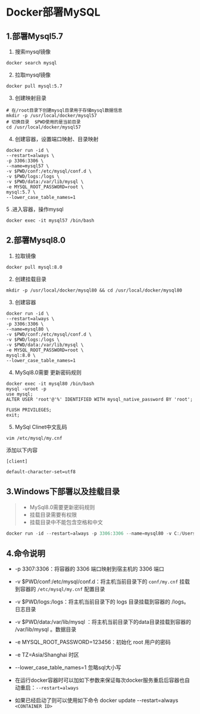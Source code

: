 # Docker部署MySQL

## 1.部署Mysql5.7

1. 搜索mysql镜像

```shell
docker search mysql
```

2. 拉取mysql镜像

```shell
docker pull mysql:5.7
```
3. 创建映射目录

```shell
# 在/root目录下创建mysql目录用于存储mysql数据信息
mkdir -p /usr/local/docker/mysql57
# 切换目录  $PWD使用的是当前目录
cd /usr/local/docker/mysql57
```
4. 创建容器，设置端口映射、目录映射

```shell
docker run -id \
--restart=always \
-p 3306:3306 \
--name=mysql57 \
-v $PWD/conf:/etc/mysql/conf.d \
-v $PWD/logs:/logs \
-v $PWD/data:/var/lib/mysql \
-e MYSQL_ROOT_PASSWORD=root \
mysql:5.7 \
--lower_case_table_names=1
```
5 .进入容器，操作mysql

```shell
docker exec -it mysql57 /bin/bash
```

## 2.部署Mysql8.0

1. 拉取镜像

```shell
docker pull mysql:8.0
```
2. 创建挂载目录

```shell
mkdir -p /usr/local/docker/mysql80 && cd /usr/local/docker/mysql80
```

3. 创建容器

```shell
docker run -id \
--restart=always \
-p 3306:3306 \
--name=mysql80 \
-v $PWD/conf:/etc/mysql/conf.d \
-v $PWD/logs:/logs \
-v $PWD/data:/var/lib/mysql \
-e MYSQL_ROOT_PASSWORD=root \
mysql:8.0 \
--lower_case_table_names=1
```

4. MySql8.0需要 更新密码规则

```shell
docker exec -it mysql80 /bin/bash
mysql -uroot -p
use mysql;
ALTER USER 'root'@'%' IDENTIFIED WITH mysql_native_password BY 'root';

FLUSH PRIVILEGES; 
exit;
```

5. MySql Clinet中文乱码
```shell
vim /etc/mysql/my.cnf
```
添加以下内容
```
[client]

default-character-set=utf8
```

## 3.Windows下部署以及挂载目录

> - MySql8.0需要更新密码规则
> - 挂载目录需要有权限
> - 挂载目录中不能包含空格和中文

```powershell
docker run -id --restart=always -p 3306:3306 --name=mysql80 -v C:/Users/dousx/.data/.docker/mysql/conf:/etc/mysql/conf.d -v C:/Users/dousx/.data/.docker/mysql/logs:/logs -v C:/Users/dousx/.data/.docker/mysql/data:/var/lib/mysql -e MYSQL_ROOT_PASSWORD=root -e TZ=Asia/Shanghai mysql:8.0 --lower_case_table_names=1 
```
## 4.命令说明

- -p 3307:3306：将容器的 3306 端口映射到宿主机的 3306 端口

- -v $PWD/conf:/etc/mysql/conf.d：将主机当前目录下的 `conf/my.cnf` 挂载到容器的 `/etc/mysql/my.cnf`
  配置目录

- -v $PWD/logs:/logs：将主机当前目录下的 logs 目录挂载到容器的 /logs。日志目录

- -v $PWD/data:/var/lib/mysql ：将主机当前目录下的data目录挂载到容器的 /var/lib/mysql 。数据目录

- -e MYSQL_ROOT_PASSWORD=123456：初始化 root 用户的密码
- -e TZ=Asia/Shanghai 时区

- --lower_case_table_names=1 忽略sql大小写

- 在运行docker容器时可以加如下参数来保证每次docker服务重启后容器也自动重启：`--restart=always`

- 如果已经启动了则可以使用如下命令 docker update --restart=always `<CONTAINER ID>`